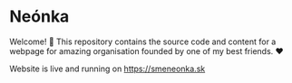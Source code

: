 # Neónka

Welcome! 👋 This repository contains the source code and content for a webpage for amazing organisation founded by one of my best friends. ❤️

Website is live and running on https://smeneonka.sk
